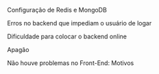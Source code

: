 Configuração de Redis e MongoDB

Erros no backend que impediam o usuário de logar 

Dificuldade para colocar o backend online 

Apagão



Não houve problemas no Front-End: Motivos 